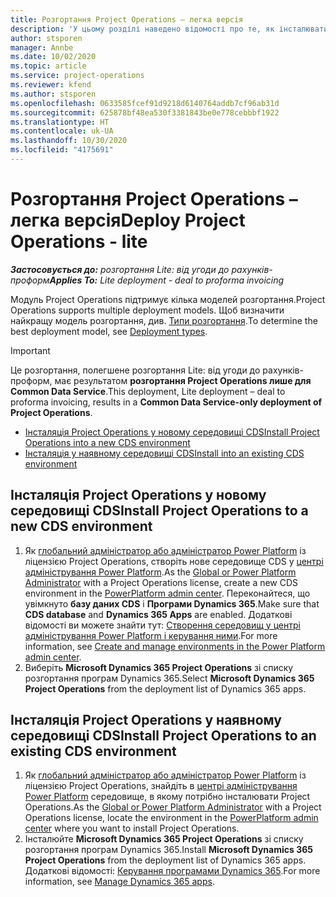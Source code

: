 ```yaml
---
title: Розгортання Project Operations – легка версія
description: 'У цьому розділі наведено відомості про те, як інсталювати розгортання Project Operations Lite: від угоди до рахунків-проформ.'
author: stsporen
manager: Annbe
ms.date: 10/02/2020
ms.topic: article
ms.service: project-operations
ms.reviewer: kfend
ms.author: stsporen
ms.openlocfilehash: 0633585fcef91d9218d6140764addb7cf96ab31d
ms.sourcegitcommit: 625878bf48ea530f3381843be0e778cebbbf1922
ms.translationtype: HT
ms.contentlocale: uk-UA
ms.lasthandoff: 10/30/2020
ms.locfileid: "4175691"
---
```

# <a name="deploy-project-operations---lite"></a><span data-ttu-id="8ca8d-103">Розгортання Project Operations – легка версія</span><span class="sxs-lookup"><span data-stu-id="8ca8d-103">Deploy Project Operations - lite</span></span>

<span data-ttu-id="8ca8d-104">_**Застосовується до:** розгортання Lite: від угоди до рахунків-проформ_</span><span class="sxs-lookup"><span data-stu-id="8ca8d-104">_**Applies To:** Lite deployment - deal to proforma invoicing_</span></span>

<span data-ttu-id="8ca8d-105">Модуль Project Operations підтримує кілька моделей розгортання.</span><span class="sxs-lookup"><span data-stu-id="8ca8d-105">Project Operations supports multiple deployment models.</span></span> <span data-ttu-id="8ca8d-106">Щоб визначити найкращу модель розгортання, див. [Типи розгортання](determine-deployment-type.md).</span><span class="sxs-lookup"><span data-stu-id="8ca8d-106">To determine the best deployment model, see [Deployment types](determine-deployment-type.md).</span></span>


> [!IMPORTANT]
> <span data-ttu-id="8ca8d-107">Це розгортання, полегшене розгортання Lite: від угоди до рахунків-проформ, має результатом **розгортання Project Operations лише для Common Data Service**.</span><span class="sxs-lookup"><span data-stu-id="8ca8d-107">This deployment, Lite deployment – deal to proforma invoicing, results in a **Common Data Service-only deployment of Project Operations**.</span></span>

- [<span data-ttu-id="8ca8d-108">Інсталяція Project Operations у новому середовищі CDS</span><span class="sxs-lookup"><span data-stu-id="8ca8d-108">Install Project Operations into a new CDS environment</span></span>](#new)
- [<span data-ttu-id="8ca8d-109">Інсталяція у наявному середовищі CDS</span><span class="sxs-lookup"><span data-stu-id="8ca8d-109">Install into an existing CDS environment</span></span>](#existing)



## <a name="install-project-operations-to-a-new-cds-environment"></a><a name="new"></a><span data-ttu-id="8ca8d-110">Інсталяція Project Operations у новому середовищі CDS</span><span class="sxs-lookup"><span data-stu-id="8ca8d-110">Install Project Operations to a new CDS environment</span></span>

1. <span data-ttu-id="8ca8d-111">Як [глобальний адміністратор або адміністратор Power Platform](https://docs.microsoft.com/power-platform/admin/global-service-administrators-can-administer-without-license) із ліцензією Project Operations, створіть нове середовище CDS у [центрі адміністрування Power Platform](https://admin.powerplatform.com).</span><span class="sxs-lookup"><span data-stu-id="8ca8d-111">As the [Global or Power Platform Administrator](https://docs.microsoft.com/power-platform/admin/global-service-administrators-can-administer-without-license) with a Project Operations license, create a new CDS environment in the [PowerPlatform admin center](https://admin.powerplatform.com).</span></span> <span data-ttu-id="8ca8d-112">Переконайтеся, що увімкнуто **базу даних CDS** і **Програми Dynamics 365**.</span><span class="sxs-lookup"><span data-stu-id="8ca8d-112">Make sure that **CDS database** and **Dynamics 365 Apps** are enabled.</span></span> <span data-ttu-id="8ca8d-113">Додаткові відомості ви можете знайти тут: [Створення середовищ у центрі адміністрування Power Platform і керування ними](https://docs.microsoft.com/power-platform/admin/create-environment#create-an-environment-in-the-power-platform-admin-center).</span><span class="sxs-lookup"><span data-stu-id="8ca8d-113">For more information, see [Create and manage environments in the Power Platform admin center](https://docs.microsoft.com/power-platform/admin/create-environment#create-an-environment-in-the-power-platform-admin-center).</span></span>
2. <span data-ttu-id="8ca8d-114">Виберіть **Microsoft Dynamics 365 Project Operations** зі списку розгортання програм Dynamics 365.</span><span class="sxs-lookup"><span data-stu-id="8ca8d-114">Select **Microsoft Dynamics 365 Project Operations** from the deployment list of Dynamics 365 apps.</span></span>


## <a name="install-project-operations-to-an-existing-cds-environment"></a><a name="existing"></a><span data-ttu-id="8ca8d-115">Інсталяція Project Operations у наявному середовищі CDS</span><span class="sxs-lookup"><span data-stu-id="8ca8d-115">Install Project Operations to an existing CDS environment</span></span>

1. <span data-ttu-id="8ca8d-116">Як [глобальний адміністратор або адміністратор Power Platform](https://docs.microsoft.com/power-platform/admin/global-service-administrators-can-administer-without-license) із ліцензією Project Operations, знайдіть в [центрі адміністрування Power Platform](https://admin.powerplatform.com) середовище, в якому потрібно інсталювати Project Operations.</span><span class="sxs-lookup"><span data-stu-id="8ca8d-116">As the [Global or Power Platform Administrator](https://docs.microsoft.com/power-platform/admin/global-service-administrators-can-administer-without-license) with a Project Operations license, locate the environment in the [PowerPlatform admin center](https://admin.powerplatform.com) where you want to install Project Operations.</span></span>
2. <span data-ttu-id="8ca8d-117">Інсталюйте **Microsoft Dynamics 365 Project Operations** зі списку розгортання програм Dynamics 365.</span><span class="sxs-lookup"><span data-stu-id="8ca8d-117">Install **Microsoft Dynamics 365 Project Operations** from the deployment list of Dynamics 365 apps.</span></span> <span data-ttu-id="8ca8d-118">Додаткові відомості: [Керування програмами Dynamics 365](https://docs.microsoft.com/power-platform/admin/manage-apps).</span><span class="sxs-lookup"><span data-stu-id="8ca8d-118">For more information, see [Manage Dynamics 365 apps](https://docs.microsoft.com/power-platform/admin/manage-apps).</span></span>



